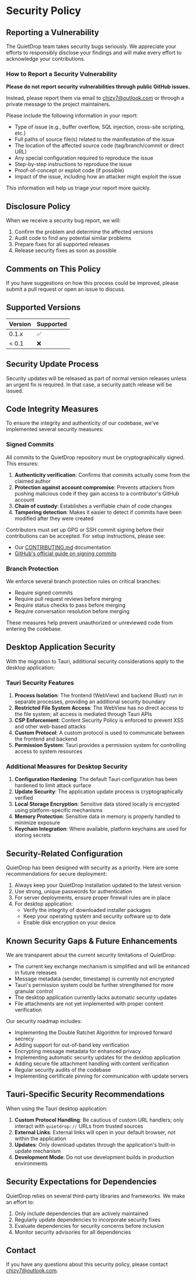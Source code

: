 # Security Policy

## Reporting a Vulnerability

The QuietDrop team takes security bugs seriously. We appreciate your efforts to responsibly disclose your findings and will make every effort to acknowledge your contributions.

### How to Report a Security Vulnerability

**Please do not report security vulnerabilities through public GitHub issues.**

Instead, please report them via email to [chizy7@outlook.com](mailto:chizy7@outlook.com) or through a private message to the project maintainers.

Please include the following information in your report:

- Type of issue (e.g., buffer overflow, SQL injection, cross-site scripting, etc.)
- Full paths of source file(s) related to the manifestation of the issue
- The location of the affected source code (tag/branch/commit or direct URL)
- Any special configuration required to reproduce the issue
- Step-by-step instructions to reproduce the issue
- Proof-of-concept or exploit code (if possible)
- Impact of the issue, including how an attacker might exploit the issue

This information will help us triage your report more quickly.

## Disclosure Policy

When we receive a security bug report, we will:

1. Confirm the problem and determine the affected versions
2. Audit code to find any potential similar problems
3. Prepare fixes for all supported releases
4. Release security fixes as soon as possible

## Comments on This Policy

If you have suggestions on how this process could be improved, please submit a pull request or open an issue to discuss.

## Supported Versions

| Version | Supported          |
| ------- | ------------------ |
| 0.1.x   | :white_check_mark: |
| < 0.1   | :x:                |

## Security Update Process

Security updates will be released as part of normal version releases unless an urgent fix is required. In that case, a security patch release will be issued.

## Code Integrity Measures

To ensure the integrity and authenticity of our codebase, we've implemented several security measures:

### Signed Commits

All commits to the QuietDrop repository must be cryptographically signed. This ensures:

1. **Authenticity verification**: Confirms that commits actually come from the claimed author
2. **Protection against account compromise**: Prevents attackers from pushing malicious code if they gain access to a contributor's GitHub account
3. **Chain of custody**: Establishes a verifiable chain of code changes
4. **Tampering detection**: Makes it easier to detect if commits have been modified after they were created

Contributors must set up GPG or SSH commit signing before their contributions can be accepted. For setup instructions, please see:
- Our [CONTRIBUTING.md](../CONTRIBUTING.md#signed-commits) documentation
- [GitHub's official guide on signing commits](https://docs.github.com/en/authentication/managing-commit-signature-verification/signing-commits)

### Branch Protection

We enforce several branch protection rules on critical branches:
- Require signed commits
- Require pull request reviews before merging
- Require status checks to pass before merging
- Require conversation resolution before merging

These measures help prevent unauthorized or unreviewed code from entering the codebase.

## Desktop Application Security

With the migration to Tauri, additional security considerations apply to the desktop application:

### Tauri Security Features

1. **Process Isolation**: The frontend (WebView) and backend (Rust) run in separate processes, providing an additional security boundary
2. **Restricted File System Access**: The WebView has no direct access to the file system; all access is mediated through Tauri APIs
3. **CSP Enforcement**: Content Security Policy is enforced to prevent XSS and other web-based attacks
4. **Custom Protocol**: A custom protocol is used to communicate between the frontend and backend
5. **Permission System**: Tauri provides a permission system for controlling access to system resources

### Additional Measures for Desktop Security

1. **Configuration Hardening**: The default Tauri configuration has been hardened to limit attack surface
2. **Update Security**: The application update process is cryptographically verified
3. **Local Storage Encryption**: Sensitive data stored locally is encrypted using platform-specific mechanisms
4. **Memory Protection**: Sensitive data in memory is properly handled to minimize exposure
5. **Keychain Integration**: Where available, platform keychains are used for storing secrets

## Security-Related Configuration

QuietDrop has been designed with security as a priority. Here are some recommendations for secure deployment:

1. Always keep your QuietDrop installation updated to the latest version
2. Use strong, unique passwords for authentication
3. For server deployments, ensure proper firewall rules are in place
4. For desktop application:
   - Verify the integrity of downloaded installer packages
   - Keep your operating system and security software up to date
   - Enable disk encryption on your device

## Known Security Gaps & Future Enhancements

We are transparent about the current security limitations of QuietDrop:

- The current key exchange mechanism is simplified and will be enhanced in future releases
- Message metadata (sender, timestamp) is currently not encrypted
- Tauri's permission system could be further strengthened for more granular control
- The desktop application currently lacks automatic security updates
- File attachments are not yet implemented with proper content verification

Our security roadmap includes:

- Implementing the Double Ratchet Algorithm for improved forward secrecy
- Adding support for out-of-band key verification
- Encrypting message metadata for enhanced privacy
- Implementing automatic security updates for the desktop application
- Adding secure file attachment handling with content verification
- Regular security audits of the codebase
- Implementing certificate pinning for communication with update servers

## Tauri-Specific Security Recommendations

When using the Tauri desktop application:

1. **Custom Protocol Handling**: Be cautious of custom URL handlers; only interact with `quietdrop://` URLs from trusted sources
2. **External Links**: External links will open in your default browser, not within the application
3. **Updates**: Only download updates through the application's built-in update mechanism
4. **Development Mode**: Do not use development builds in production environments

## Security Expectations for Dependencies

QuietDrop relies on several third-party libraries and frameworks. We make an effort to:

1. Only include dependencies that are actively maintained
2. Regularly update dependencies to incorporate security fixes
3. Evaluate dependencies for security concerns before inclusion
4. Monitor security advisories for all dependencies

## Contact

If you have any questions about this security policy, please contact [chizy7@outlook.com](mailto:chizy7@outlook.com).
